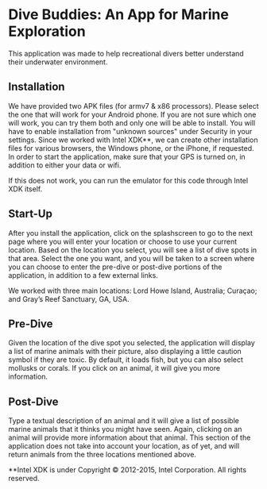 Dive Buddies: An App for Marine Exploration
======================================================================
This application was made to help recreational divers better understand their underwater environment.

Installation
---------------------------------------------
We have provided two APK files (for armv7 & x86 processors). Please select the one that will work for your Android phone. If you are not sure which one will work, you can try them both and only one will be able to install. You will have to enable installation from "unknown sources" under Security in your settings. Since we worked with Intel XDK**, we can create other installation files for various browsers, the Windows phone, or the iPhone, if requested. In order to start the application, make sure that your GPS is turned on, in addition to either your data or wifi.

If this does not work, you can run the emulator for this code through Intel XDK itself.

Start-Up
---------------------------------------------
After you install the application, click on the splashscreen to go to the next page where you will enter your location or choose to use your current location. Based on the location you select, you will see a list of dive spots in that area. Select the one you want, and you will be taken to a screen where you can choose to enter the pre-dive or post-dive portions of the application, in addition to a few external links.

We worked with three main locations: Lord Howe Island, Australia; Curaçao; and Gray’s Reef Sanctuary, GA, USA.

Pre-Dive
---------------------------------------------
Given the location of the dive spot you selected, the application will display a list of marine animals with their picture, also displaying a little caution symbol if they are toxic. By default, it loads fish, but you can also select mollusks or corals. If you click on an animal, it will give you more information.

Post-Dive
---------------------------------------------
Type a textual description of an animal and it will give a list of possible marine animals that it thinks you might have seen. Again, clicking on an animal will provide more information about that animal. This section of the application does not take into account your location, as of yet, and will return animals from the three locations mentioned above.


**Intel XDK is under Copyright © 2012-2015, Intel Corporation. All rights reserved.
